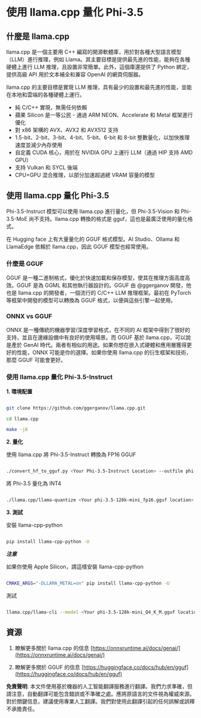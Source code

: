 # **使用 llama.cpp 量化 Phi-3.5**

## **什麼是 llama.cpp**

llama.cpp 是一個主要用 C++ 編寫的開源軟體庫，用於對各種大型語言模型（LLM）進行推理，例如 Llama。其主要目標是提供最先進的性能，能夠在各種硬體上進行 LLM 推理，且設置非常簡單。此外，這個庫還提供了 Python 綁定，提供高級 API 用於文本補全和兼容 OpenAI 的網頁伺服器。

llama.cpp 的主要目標是實現 LLM 推理，具有最少的設置和最先進的性能，並能在本地和雲端的各種硬體上運行。

- 純 C/C++ 實現，無需任何依賴
- 蘋果 Silicon 是一等公民 - 通過 ARM NEON、Accelerate 和 Metal 框架進行優化
- 對 x86 架構的 AVX、AVX2 和 AVX512 支持
- 1.5-bit、2-bit、3-bit、4-bit、5-bit、6-bit 和 8-bit 整數量化，以加快推理速度並減少內存使用
- 自定義 CUDA 核心，用於在 NVIDIA GPU 上運行 LLM（通過 HIP 支持 AMD GPU）
- 支持 Vulkan 和 SYCL 後端
- CPU+GPU 混合推理，以部分加速超過總 VRAM 容量的模型

## **使用 llama.cpp 量化 Phi-3.5**

Phi-3.5-Instruct 模型可以使用 llama.cpp 進行量化，但 Phi-3.5-Vision 和 Phi-3.5-MoE 尚不支持。llama.cpp 轉換的格式是 gguf，這也是最廣泛使用的量化格式。

在 Hugging face 上有大量量化的 GGUF 格式模型。AI Studio、Ollama 和 LlamaEdge 依賴於 llama.cpp，因此 GGUF 模型也經常使用。

### **什麼是 GGUF**

GGUF 是一種二進制格式，優化於快速加載和保存模型，使其在推理方面高度高效。GGUF 是為 GGML 和其他執行器設計的。GGUF 由 @ggerganov 開發，他也是 llama.cpp 的開發者，一個流行的 C/C++ LLM 推理框架。最初在 PyTorch 等框架中開發的模型可以轉換為 GGUF 格式，以便與這些引擎一起使用。

### **ONNX vs GGUF**

ONNX 是一種傳統的機器學習/深度學習格式，在不同的 AI 框架中得到了很好的支持，並且在邊緣設備中有良好的使用場景。而 GGUF 基於 llama.cpp，可以說是產於 GenAI 時代。兩者有相似的用途。如果你想在嵌入式硬體和應用層獲得更好的性能，ONNX 可能是你的選擇。如果你使用 llama.cpp 的衍生框架和技術，那麼 GGUF 可能會更好。

### **使用 llama.cpp 量化 Phi-3.5-Instruct**

**1. 環境配置**

```bash

git clone https://github.com/ggerganov/llama.cpp.git

cd llama.cpp

make -j8

```

**2. 量化**

使用 llama.cpp 將 Phi-3.5-Instruct 轉換為 FP16 GGUF

```bash

./convert_hf_to_gguf.py <Your Phi-3.5-Instruct Location> --outfile phi-3.5-128k-mini_fp16.gguf

```

將 Phi-3.5 量化為 INT4

```bash

./llama.cpp/llama-quantize <Your phi-3.5-128k-mini_fp16.gguf location> ./gguf/phi-3.5-128k-mini_Q4_K_M.gguf Q4_K_M

```

**3. 測試**

安裝 llama-cpp-python

```bash

pip install llama-cpp-python -U

```

***注意***

如果你使用 Apple Silicon，請這樣安裝 llama-cpp-python

```bash

CMAKE_ARGS="-DLLAMA_METAL=on" pip install llama-cpp-python -U

```

測試

```bash

llama.cpp/llama-cli --model <Your phi-3.5-128k-mini_Q4_K_M.gguf location> --prompt "<|user|>\nCan you introduce .NET<|end|>\n<|assistant|>\n"  --gpu-layers 10

```

## **資源**

1. 瞭解更多關於 llama.cpp 的信息 [https://onnxruntime.ai/docs/genai/](https://onnxruntime.ai/docs/genai/)

2. 瞭解更多關於 GGUF 的信息 [https://huggingface.co/docs/hub/en/gguf](https://huggingface.co/docs/hub/en/gguf)

**免責聲明**:
本文件使用基於機器的人工智能翻譯服務進行翻譯。我們力求準確，但請注意，自動翻譯可能包含錯誤或不準確之處。應將原語言的文件視為權威來源。對於關鍵信息，建議使用專業人工翻譯。我們對使用此翻譯引起的任何誤解或誤釋不承擔責任。